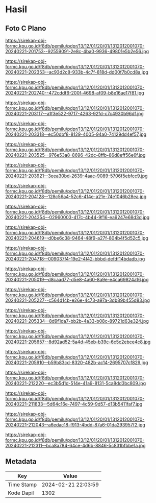 # Hasil

## Foto C Plano

https://sirekap-obj-formc.kpu.go.id/f8db/pemilu/pdpr/13/12/01/20/01/1312012001070-20240221-201753--92559091-2e8c-4ba0-9936-49801e5b2e56.jpg

https://sirekap-obj-formc.kpu.go.id/f8db/pemilu/pdpr/13/12/01/20/01/1312012001070-20240221-202353--ac93d2c8-933b-4c7f-818d-dd00f7b0cd8a.jpg

https://sirekap-obj-formc.kpu.go.id/f8db/pemilu/pdpr/13/12/01/20/01/1312012001070-20240221-202740--472cddf6-200f-4698-af09-b8e16ae17f81.jpg

https://sirekap-obj-formc.kpu.go.id/f8db/pemilu/pdpr/13/12/01/20/01/1312012001070-20240221-203117--a1f3e522-9717-4263-92fd-c7c4930b96df.jpg

https://sirekap-obj-formc.kpu.go.id/f8db/pemilu/pdpr/13/12/01/20/01/1312012001070-20240221-203318--ec50dbf8-8129-4005-94a0-74129dd4ef57.jpg

https://sirekap-obj-formc.kpu.go.id/f8db/pemilu/pdpr/13/12/01/20/01/1312012001070-20240221-203525--976e53a8-8696-42dc-8ffb-86d8eff56e6f.jpg

https://sirekap-obj-formc.kpu.go.id/f8db/pemilu/pdpr/13/12/01/20/01/1312012001070-20240221-203921--3eea30bd-2639-4aac-9089-5706f5ebfcc9.jpg

https://sirekap-obj-formc.kpu.go.id/f8db/pemilu/pdpr/13/12/01/20/01/1312012001070-20240221-204128--128c56a4-52c6-414e-a21e-74e1046b28ea.jpg

https://sirekap-obj-formc.kpu.go.id/f8db/pemilu/pdpr/13/12/01/20/01/1312012001070-20240221-204354--02960003-417c-4b44-9f16-ea9247e68d3d.jpg

https://sirekap-obj-formc.kpu.go.id/f8db/pemilu/pdpr/13/12/01/20/01/1312012001070-20240221-204619--d0be6c38-9464-48f9-a27f-804b4f5d52c5.jpg

https://sirekap-obj-formc.kpu.go.id/f8db/pemilu/pdpr/13/12/01/20/01/1312012001070-20240221-204718--009037f4-19e2-4f42-bbbd-defdf14bdadb.jpg

https://sirekap-obj-formc.kpu.go.id/f8db/pemilu/pdpr/13/12/01/20/01/1312012001070-20240221-205019--d8caad77-d5e8-4a60-8a9e-e4ca69824a16.jpg

https://sirekap-obj-formc.kpu.go.id/f8db/pemilu/pdpr/13/12/01/20/01/1312012001070-20240221-205227--c564d14b-e26e-4c73-a97a-3db89b455d83.jpg

https://sirekap-obj-formc.kpu.go.id/f8db/pemilu/pdpr/13/12/01/20/01/1312012001070-20240221-205334--8d9f1da7-bb2b-4a33-b08c-89721d63e324.jpg

https://sirekap-obj-formc.kpu.go.id/f8db/pemilu/pdpr/13/12/01/20/01/1312012001070-20240221-205657--8d92ad52-5a4d-45eb-b39c-6c5c2ebce4c8.jpg

https://sirekap-obj-formc.kpu.go.id/f8db/pemilu/pdpr/13/12/01/20/01/1312012001070-20240221-205910--b59b83cd-8320-482b-ac14-2695707cf829.jpg

https://sirekap-obj-formc.kpu.go.id/f8db/pemilu/pdpr/13/12/01/20/01/1312012001070-20240221-212220--ec3b5d1d-514e-41a9-8131-5ca8dd3bc809.jpg

https://sirekap-obj-formc.kpu.go.id/f8db/pemilu/pdpr/13/12/01/20/01/1312012001070-20240221-211833--5d64c16e-7497-4c59-9d57-d13b5411faf7.jpg

https://sirekap-obj-formc.kpu.go.id/f8db/pemilu/pdpr/13/12/01/20/01/1312012001070-20240221-212043--a6edac18-f913-4bdd-87a6-01da293957f2.jpg

https://sirekap-obj-formc.kpu.go.id/f8db/pemilu/pdpr/13/12/01/20/01/1312012001070-20240221-212311--bca8a784-64ce-4d6b-8846-5c831bfbbe1a.jpg


## Metadata

| Key        | Value               |
| ---------- | ------------------- |
| Time Stamp | 2024-02-21 22:03:59 |
| Kode Dapil | 1302                |




